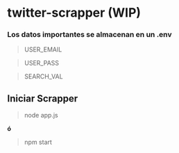 # twitter-scrapper (WIP)

### Los datos importantes se almacenan en un .env
> USER_EMAIL

> USER_PASS

> SEARCH_VAL

## Iniciar Scrapper

> node app.js

**ó**

> npm start